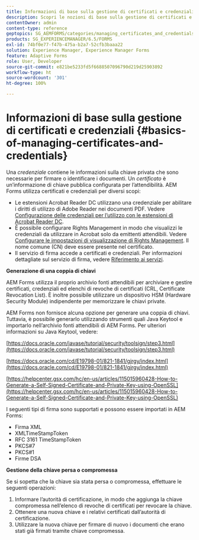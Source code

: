 ```yaml
---
title: Informazioni di base sulla gestione di certificati e credenziali
description: Scopri le nozioni di base sulla gestione di certificati e credenziali.
contentOwner: admin
content-type: reference
geptopics: SG_AEMFORMS/categories/managing_certificates_and_credentials
products: SG_EXPERIENCEMANAGER/6.5/FORMS
exl-id: 74bf0e77-f47b-475a-b2a7-52cfb3baaa22
solution: Experience Manager, Experience Manager Forms
feature: Adaptive Forms
role: User, Developer
source-git-commit: e821be5233fd5f6688507096790d219d25903892
workflow-type: ht
source-wordcount: '301'
ht-degree: 100%

---
```


# Informazioni di base sulla gestione di certificati e credenziali {#basics-of-managing-certificates-and-credentials}

Una *credenziale* contiene le informazioni sulla chiave privata che sono necessarie per firmare o identificare i documenti. Un *certificato* è un’informazione di chiave pubblica configurata per l’attendibilità. AEM Forms utilizza certificati e credenziali per diversi scopi:

* Le estensioni Acrobat Reader DC utilizzano una credenziale per abilitare i diritti di utilizzo di Adobe Reader nei documenti PDF. Vedere [Configurazione delle credenziali per l’utilizzo con le estensioni di Acrobat Reader DC](/help/forms/using/admin-help/configuring-credentials-acrobat-reader-dc.md#configuring-credentials-for-use-with-acrobat-reader-dc-extensions).
* È possibile configurare Rights Management in modo che visualizzi le credenziali da utilizzare in Acrobat solo da emittenti attendibili. Vedere [Configurare le impostazioni di visualizzazione di Rights Management](/help/forms/using/admin-help/configuring-client-server-options.md#configure-document-security-display-settings). Il nome comune (CN) deve essere presente nel certificato.
* Il servizio di firma accede a certificati e credenziali. Per informazioni dettagliate sul servizio di firma, vedere [Riferimento ai servizi](https://www.adobe.com/go/learn_aemforms_services_65).

**Generazione di una coppia di chiavi**

AEM Forms utilizza il proprio archivio fonti attendibili per archiviare e gestire certificati, credenziali ed elenchi di revoche di certificati (CRL, Certificate Revocation List). È inoltre possibile utilizzare un dispositivo HSM (Hardware Security Module) indipendente per memorizzare le chiavi private.

AEM Forms non fornisce alcuna opzione per generare una coppia di chiavi. Tuttavia, è possibile generarlo utilizzando strumenti quali Java Keytool e importarlo nell’archivio fonti attendibili di AEM Forms. Per ulteriori informazioni su Java Keytool, vedere:

[https://docs.oracle.com/javase/tutorial/security/toolsign/step3.html](https://docs.oracle.com/javase/tutorial/security/toolsign/step3.html)

[https://docs.oracle.com/cd/E19798-01/821-1841/gjrgy/index.html](https://docs.oracle.com/cd/E19798-01/821-1841/gjrgy/index.html)

[https://helpcenter.gsx.com/hc/en-us/articles/115015960428-How-to-Generate-a-Self-Signed-Certificate-and-Private-Key-using-OpenSSL](https://helpcenter.gsx.com/hc/en-us/articles/115015960428-How-to-Generate-a-Self-Signed-Certificate-and-Private-Key-using-OpenSSL)

I seguenti tipi di firma sono supportati e possono essere importati in AEM Forms:

* Firma XML
* XMLTimeStampToken
* RFC 3161 TimeStampToken
* PKCS#7
* PKCS#1
* Firme DSA

**Gestione della chiave persa o compromessa**

Se si sopetta che la chiave sia stata persa o compromessa, effettuare le seguenti operazioni:

1. Informare l’autorità di certificazione, in modo che aggiunga la chiave compromessa nell’elenco di revoche di certificati per revocare la chiave.
1. Ottenere una nuova chiave e i relativi certificati dall’autorità di certificazione.
1. Utilizzare la nuova chiave per firmare di nuovo i documenti che erano stati già firmati tramite chiave compromessa.
